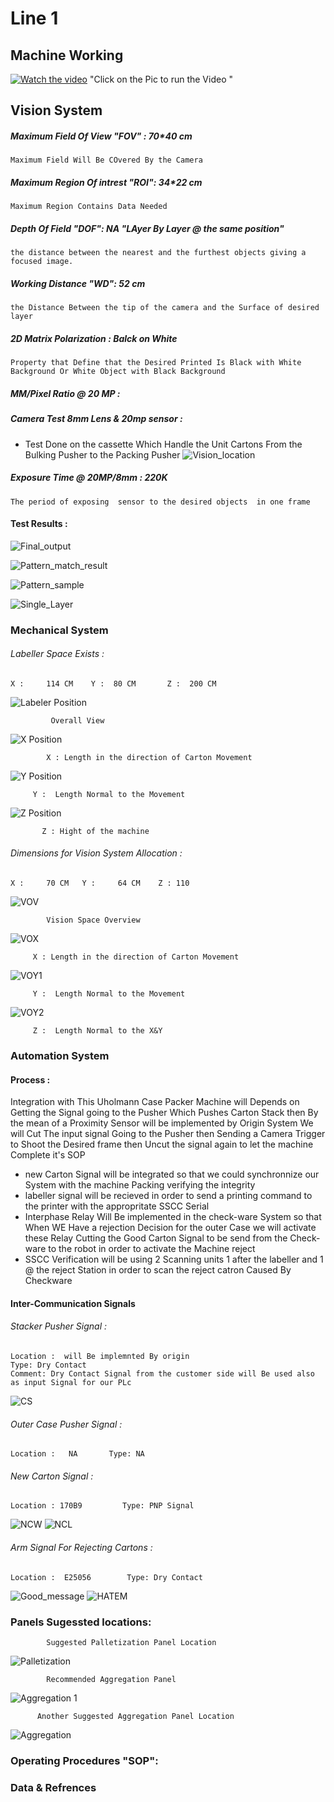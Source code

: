 # Line 1 
## Machine Working 
[![Watch the video](https://img.youtube.com/vi/fMSr68wsCSM/maxresdefault.jpg)](https://youtu.be/fMSr68wsCSM)
        "Click on the Pic to run the Video "
## Vision System 

##### Maximum Field Of View "FOV" : 70*40 cm
    Maximum Field Will Be COvered By the Camera 
##### Maximum Region Of intrest "ROI": 34*22 cm
    Maximum Region Contains Data Needed 
##### Depth Of Field "DOF": NA "LAyer By Layer @ the same position"
    the distance between the nearest and the furthest objects giving a focused image.
##### Working Distance "WD": 52 cm
    the Distance Between the tip of the camera and the Surface of desired layer 
##### 2D Matrix Polarization : Balck on White 
    Property that Define that the Desired Printed Is Black with White Background Or White Object with Black Background

##### MM/Pixel Ratio @ 20 MP :

##### Camera Test 8mm Lens & 20mp sensor :
- Test Done on  the cassette Which Handle the Unit Cartons From the Bulking Pusher to the Packing Pusher 
![Vision_location](/IMG/L1/VIALLC1.Jpg)
##### Exposure Time  @ 20MP/8mm : 220K
    The period of exposing  sensor to the desired objects  in one frame 

#### Test Results :
![Final_output](/IMG/L4/FI_1layer_52cm_220K_8mm_20MP.png)

![Pattern_match_result](/IMG/L4/pattern_Results.PNG)

![Pattern_sample](/IMG/L4/Paterrn.matching.test.sample.png)

![Single_Layer](/IMG/L4/Single_layer.png)


### Mechanical System 

###### Labeller Space Exists :  
    X :     114 CM    Y :  80 CM       Z :  200 CM  

![Labeler Position](/IMG/L4/Labeller_space.jpg "Overall View ")
             
             Overall View 

![X Position](/IMG/L4/X.jpg "X : Length in the direction of Carton Movement")
            
            X : Length in the direction of Carton Movement

![Y Position](/IMG/L4/Y.jpg "Y :  Length Normal to the Movement ")

         Y :  Length Normal to the Movement 

![Z Position](/IMG/L4/Z.jpg "Z : Hight of the machine")

           Z : Hight of the machine 
###### Dimensions for Vision System Allocation  :  
    X :     70 CM   Y :     64 CM    Z : 110
![VOV](/IMG/L1/VOV.jpg "Vision Overview") 

            Vision Space Overview
![VOX](/IMG/L1/VX.jpg "X Dimension")

         X : Length in the direction of Carton Movement
![VOY1](/IMG/L1/VY.jpg "Y Dimension")

         Y :  Length Normal to the Movement 

![VOY2](/IMG/L1/VZ.jpg "Y Dimension")

         Z :  Length Normal to the X&Y  

   
### Automation System
#### Process :
 Integration with This Uholmann Case Packer Machine will Depends on Getting the Signal going to the Pusher Which Pushes Carton Stack then By the mean of a Proximity Sensor will be implemented by Origin System We will Cut The input signal Going to the Pusher then Sending a Camera Trigger to Shoot the Desired frame then Uncut the signal again to let the machine Complete it's SOP 
 * new Carton Signal will be integrated  so that we could synchronnize our System with the machine Packing  verifying the integrity  
 * labeller signal will be recieved in order to send a printing command to the printer with the appropritate SSCC Serial 
 * Interphase Relay Will Be implemented in the check-ware System so that When WE Have a rejection Decision for the outer Case we will activate these Relay Cutting the Good Carton Signal to be send from the Check-ware to the robot in order to activate the Machine reject
 * SSCC Verification will be using 2 Scanning units 1 after the labeller and 1 @ the reject Station in order to scan the reject catron Caused By Checkware 
 

#### Inter-Communication Signals 
###### Stacker Pusher Signal :
    Location :  will Be implemnted By origin          
    Type: Dry Contact    
    Comment: Dry Contact Signal from the customer side will Be used also as input Signal for our PLc 
   ![CS](/IMG/L4/Cs.jpg "CAsset Signal") 

###### Outer Case Pusher Signal :
    Location :   NA       Type: NA
###### New Carton Signal :
    Location : 170B9         Type: PNP Signal
![NCW](/IMG/L4/NC.jpg "New Carton Wiring")
![NCL](/IMG/L4/NCL.jpg "New Carton Wiring")

###### Arm Signal For Rejecting Cartons :
    Location :  E25056        Type: Dry Contact
![Good_message](/IMG/L4/GMS.jpg)
![HATEM](/IMG/L4/HTM.jpg)


### Panels Sugessted locations:
            Suggested Palletization Panel Location
![Palletization](/IMG/PL/L1/PLP.jpg "Suggested Palletization Panel Location")

            Recommended Aggregation Panel 
![Aggregation 1](/IMG/PL/L1/AGP2.jpg "Recommended Aggregation Panel Location")      

          Another Suggested Aggregation Panel Location
![Aggregation](/IMG/PL/L1/AGP.jpg "Suggested Aggregation Panel Location")



### Operating Procedures "SOP":


### Data & Refrences 
